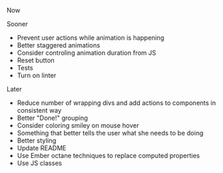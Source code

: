 Now



Sooner

* Prevent user actions while animation is happening
* Better staggered animations
* Consider controling animation duration from JS
* Reset button
* Tests
* Turn on linter


Later

* Reduce number of wrapping divs and add actions to components in consistent way
* Better "Done!" grouping
* Consider coloring smiley on mouse hover
* Something that better tells the user what she needs to be doing
* Better styling
* Update README
* Use Ember octane techniques to replace computed properties
* Use JS classes
